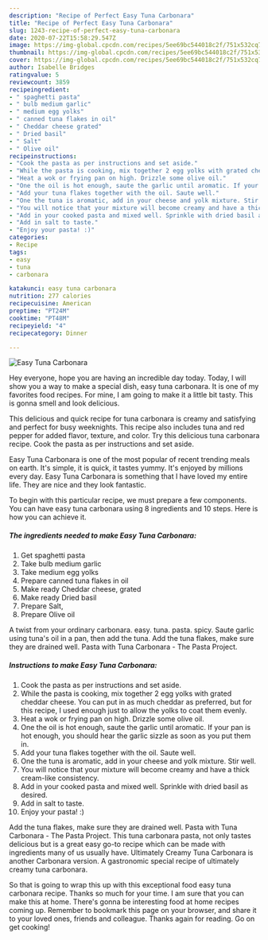 ```yaml
---
description: "Recipe of Perfect Easy Tuna Carbonara"
title: "Recipe of Perfect Easy Tuna Carbonara"
slug: 1243-recipe-of-perfect-easy-tuna-carbonara
date: 2020-07-22T15:58:29.547Z
image: https://img-global.cpcdn.com/recipes/5ee69bc544018c2f/751x532cq70/easy-tuna-carbonara-recipe-main-photo.jpg
thumbnail: https://img-global.cpcdn.com/recipes/5ee69bc544018c2f/751x532cq70/easy-tuna-carbonara-recipe-main-photo.jpg
cover: https://img-global.cpcdn.com/recipes/5ee69bc544018c2f/751x532cq70/easy-tuna-carbonara-recipe-main-photo.jpg
author: Isabelle Bridges
ratingvalue: 5
reviewcount: 3859
recipeingredient:
- " spaghetti pasta"
- " bulb medium garlic"
- " medium egg yolks"
- " canned tuna flakes in oil"
- " Cheddar cheese grated"
- " Dried basil"
- " Salt"
- " Olive oil"
recipeinstructions:
- "Cook the pasta as per instructions and set aside."
- "While the pasta is cooking, mix together 2 egg yolks with grated cheddar cheese. You can put in as much cheddar as preferred, but for this recipe, I used enough just to allow the yolks to coat them evenly."
- "Heat a wok or frying pan on high. Drizzle some olive oil."
- "One the oil is hot enough, saute the garlic until aromatic. If your pan is hot enough, you should hear the garlic sizzle as soon as you put them in."
- "Add your tuna flakes together with the oil. Saute well."
- "One the tuna is aromatic, add in your cheese and yolk mixture. Stir well."
- "You will notice that your mixture will become creamy and have a thick cream-like consistency."
- "Add in your cooked pasta and mixed well. Sprinkle with dried basil as desired."
- "Add in salt to taste."
- "Enjoy your pasta! :)"
categories:
- Recipe
tags:
- easy
- tuna
- carbonara

katakunci: easy tuna carbonara 
nutrition: 277 calories
recipecuisine: American
preptime: "PT24M"
cooktime: "PT48M"
recipeyield: "4"
recipecategory: Dinner

---
```



![Easy Tuna Carbonara](https://img-global.cpcdn.com/recipes/5ee69bc544018c2f/751x532cq70/easy-tuna-carbonara-recipe-main-photo.jpg)

Hey everyone, hope you are having an incredible day today. Today, I will show you a way to make a special dish, easy tuna carbonara. It is one of my favorites food recipes. For mine, I am going to make it a little bit tasty. This is gonna smell and look delicious.

This delicious and quick recipe for tuna carbonara is creamy and satisfying and perfect for busy weeknights. This recipe also includes tuna and red pepper for added flavor, texture, and color. Try this delicious tuna carbonara recipe. Cook the pasta as per instructions and set aside.

Easy Tuna Carbonara is one of the most popular of recent trending meals on earth. It's simple, it is quick, it tastes yummy. It's enjoyed by millions every day. Easy Tuna Carbonara is something that I have loved my entire life. They are nice and they look fantastic.


To begin with this particular recipe, we must prepare a few components. You can have easy tuna carbonara using 8 ingredients and 10 steps. Here is how you can achieve it.

<!--inarticleads1-->

##### The ingredients needed to make Easy Tuna Carbonara:

1. Get  spaghetti pasta
1. Take  bulb medium garlic
1. Take  medium egg yolks
1. Prepare  canned tuna flakes in oil
1. Make ready  Cheddar cheese, grated
1. Make ready  Dried basil
1. Prepare  Salt,
1. Prepare  Olive oil


A twist from your ordinary carbonara. easy. tuna. pasta. spicy. Saute garlic using tuna&#39;s oil in a pan, then add the tuna. Add the tuna flakes, make sure they are drained well. Pasta with Tuna Carbonara - The Pasta Project. 

<!--inarticleads2-->

##### Instructions to make Easy Tuna Carbonara:

1. Cook the pasta as per instructions and set aside.
1. While the pasta is cooking, mix together 2 egg yolks with grated cheddar cheese. You can put in as much cheddar as preferred, but for this recipe, I used enough just to allow the yolks to coat them evenly.
1. Heat a wok or frying pan on high. Drizzle some olive oil.
1. One the oil is hot enough, saute the garlic until aromatic. If your pan is hot enough, you should hear the garlic sizzle as soon as you put them in.
1. Add your tuna flakes together with the oil. Saute well.
1. One the tuna is aromatic, add in your cheese and yolk mixture. Stir well.
1. You will notice that your mixture will become creamy and have a thick cream-like consistency.
1. Add in your cooked pasta and mixed well. Sprinkle with dried basil as desired.
1. Add in salt to taste.
1. Enjoy your pasta! :)


Add the tuna flakes, make sure they are drained well. Pasta with Tuna Carbonara - The Pasta Project. This tuna carbonara pasta, not only tastes delicious but is a great easy go-to recipe which can be made with ingredients many of us usually have. Ultimately Creamy Tuna Carbonara is another Carbonara version. A gastronomic special recipe of ultimately creamy tuna carbonara. 

So that is going to wrap this up with this exceptional food easy tuna carbonara recipe. Thanks so much for your time. I am sure that you can make this at home. There's gonna be interesting food at home recipes coming up. Remember to bookmark this page on your browser, and share it to your loved ones, friends and colleague. Thanks again for reading. Go on get cooking!
